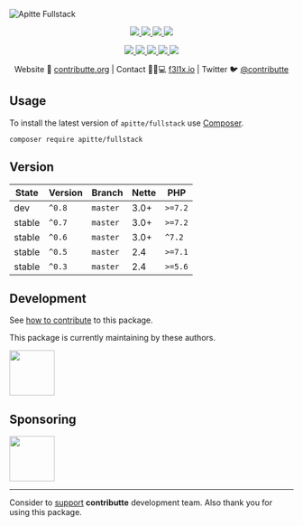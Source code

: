 ![Apitte Fullstack](https://heatbadger.now.sh/github/readme/apitte/fullstack/)

<p align=center>
  <a href="https://github.com/apitte/fullstack/actions">
    <img src="https://badgen.net/github/checks/apitte/fullstack/master?cache=300">
  </a>
  <a href="https://coveralls.io/r/apitte/fullstack">
    <img src="https://badgen.net/coveralls/c/github/apitte/fullstack?cache=300">
  </a>
  <a href="https://packagist.org/packages/apitte/fullstack">
    <img src="https://badgen.net/packagist/dm/apitte/fullstack">
  </a>
  <a href="https://packagist.org/packages/apitte/fullstack">
    <img src="https://badgen.net/packagist/v/apitte/fullstack">
  </a>
</p>
<p align=center>
  <a href="https://packagist.org/packages/apitte/fullstack">
    <img src="https://badgen.net/packagist/php/apitte/fullstack">
  </a>
  <a href="https://github.com/apitte/fullstack">
    <img src="https://badgen.net/github/license/apitte/fullstack">
  </a>
  <a href="http://bit.ly/apittegitter">
    <img src="https://badgen.net/badge/chat/apitte/cyan">
  </a>
  <a href="https://bit.ly/cttfo">
    <img src="https://badgen.net/badge/support/forum/yellow">
  </a>
  <a href="https://contributte.org/partners.html">
    <img src="https://badgen.net/badge/become/a%20patron/F96854">
  </a>
<p>

<p align=center>
Website 🚀 <a href="https://contributte.org">contributte.org</a> | Contact 👨🏻💻 <a href="https://f3l1x.io">f3l1x.io</a> | Twitter 🐦 <a href="https://twitter.com/contributte">@contributte</a>
</p>


## Usage

To install the latest version of `apitte/fullstack` use [Composer](https://getcomposer.com).

```
composer require apitte/fullstack
```

## Version

| State       | Version | Branch   | Nette | PHP     |
|-------------|---------|----------|-------|---------|
| dev         | `^0.8`  | `master` | 3.0+  | `>=7.2` |
| stable      | `^0.7`  | `master` | 3.0+  | `>=7.2` |
| stable      | `^0.6`  | `master` | 3.0+  | `^7.2`  |
| stable      | `^0.5`  | `master` | 2.4   | `>=7.1` |
| stable      | `^0.3`  | `master` | 2.4   | `>=5.6` |

## Development

See [how to contribute](https://contributte.org/contributing.html) to this package.

This package is currently maintaining by these authors.

<a href="https://github.com/f3l1x">
  <img width="80" height="80" src="https://avatars2.githubusercontent.com/u/538058?v=3&s=80">
</a>

## Sponsoring

<a href="https://github.com/tlapnet">
  <img width="80" height="80" src="https://avatars1.githubusercontent.com/u/22914186?s=80&v=4">
</a>

-----

Consider to [support](https://contributte.com/partners) **contributte** development team.
Also thank you for using this package.
